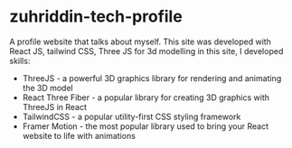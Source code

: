 # zuhriddin-tech-profile
A profile website that talks about myself. This site was developed with React JS, tailwind CSS, Three JS for 3d modelling
 in this site, I developed skills:
- ThreeJS - a powerful 3D graphics library for rendering and animating the 3D model
- React Three Fiber - a popular library for creating 3D graphics with ThreeJS in React
- TailwindCSS - a popular utility-first CSS styling framework
- Framer Motion - the most popular library used to bring your React website to life with animations

